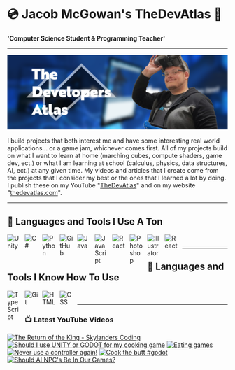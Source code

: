 # 💿 Jacob McGowan's TheDevAtlas 💽

**'Computer Science Student & Programming Teacher'**

---

!["Banner"](/photos/banner.png)

I build projects that both interest me and have some interesting real world applications... or a game jam, whichever comes first. All of my projects build on what I want to learn at home (marching cubes, compute shaders, game dev, ect.) or what I am learning at school (calculus, physics, data structures, AI, ect.) at any given time. My videos and articles that I create come from the projects that I consider my best or the ones that I learned a lot by doing. I publish these on my YouTube "[TheDevAtlas](https://www.youtube.com/@thedevatlas)" and on my website "[thedevatlas.com](https://www.thedevatlas.com/)".

---

## 💾 Languages and Tools I Use A Ton

<img align="left" alt="Unity" width="30px" style="padding-right:10px;" src="https://cdn.jsdelivr.net/gh/devicons/devicon@latest/icons/unity/unity-original.svg" />
<img align="left" alt="C#" width="30px" style="padding-right:10px;" src="https://cdn.jsdelivr.net/gh/devicons/devicon@latest/icons/csharp/csharp-original.svg" />
<img align="left" alt="Python" width="30px" style="padding-right:10px;" src="https://cdn.jsdelivr.net/gh/devicons/devicon@latest/icons/python/python-original.svg" />
<img align="left" alt="GitHub" width="30px" style="padding-right:10px;" src="https://cdn.jsdelivr.net/gh/devicons/devicon/icons/github/github-original.svg" />
<img align="left" alt="Java" width="30px" style="padding-right:10px;" src="https://cdn.jsdelivr.net/gh/devicons/devicon/icons/java/java-original.svg"/>
<img align="left" alt="JavaScript" width="30px" style="padding-right:10px;" src="https://cdn.jsdelivr.net/gh/devicons/devicon/icons/javascript/javascript-plain.svg" />
<img align="left" alt="React" width="30px" style="padding-right:10px;" src="https://cdn.jsdelivr.net/gh/devicons/devicon/icons/react/react-original.svg" />
<img align="left" alt="Photoshop" width="30px" style="padding-right:10px;" src="https://cdn.jsdelivr.net/gh/devicons/devicon@latest/icons/photoshop/photoshop-original.svg" />
<img align="left" alt="Illustrator" width="30px" style="padding-right:10px;" src="https://cdn.jsdelivr.net/gh/devicons/devicon@latest/icons/illustrator/illustrator-plain.svg" />
<img align="left" alt="React" width="30px" style="padding-right:10px;" src="https://cdn.jsdelivr.net/gh/devicons/devicon@latest/icons/premierepro/premierepro-original.svg" />

<br />

---

## 🧠 Languages and Tools I Know How To Use

<img align="left" alt="TypeScript" width="30px" style="padding-right:10px;" src="https://cdn.jsdelivr.net/gh/devicons/devicon/icons/typescript/typescript-plain.svg" />
<img align="left" alt="Git" width="30px" style="padding-right:10px;" src="https://cdn.jsdelivr.net/gh/devicons/devicon/icons/git/git-original.svg" />
<img align="left" alt="HTML" width="30px" style="padding-right:10px;" src="https://cdn.jsdelivr.net/gh/devicons/devicon/icons/html5/html5-plain.svg" />
<img align="left" alt="CSS" width="30px" style="padding-right:10px;" src="https://cdn.jsdelivr.net/gh/devicons/devicon/icons/css3/css3-plain.svg" />

<br />

---

### 📺 Latest YouTube Videos

<!-- BEGIN YOUTUBE-CARDS -->
[![The Return of the King - Skylanders Coding](https://ytcards.demolab.com/?id=5VZ0YqeboXE&title=The+Return+of+the+King+-+Skylanders+Coding&lang=en&timestamp=1729971077&background_color=%230d1117&title_color=%23ffffff&stats_color=%23dedede&max_title_lines=1&width=250&border_radius=5 "The Return of the King - Skylanders Coding")](https://www.youtube.com/watch?v=5VZ0YqeboXE)
[![Should I use UNITY or GODOT for my cooking game](https://ytcards.demolab.com/?id=AqHvNAlJwFw&title=Should+I+use+UNITY+or+GODOT+for+my+cooking+game&lang=en&timestamp=1726685422&background_color=%230d1117&title_color=%23ffffff&stats_color=%23dedede&max_title_lines=1&width=250&border_radius=5 "Should I use UNITY or GODOT for my cooking game")](https://www.youtube.com/watch?v=AqHvNAlJwFw)
[![Eating games](https://ytcards.demolab.com/?id=Rmhef5zpgqs&title=Eating+games&lang=en&timestamp=1726679849&background_color=%230d1117&title_color=%23ffffff&stats_color=%23dedede&max_title_lines=1&width=250&border_radius=5 "Eating games")](https://www.youtube.com/watch?v=Rmhef5zpgqs)
[![Never use a controller again!](https://ytcards.demolab.com/?id=YmYNXMVhlaU&title=Never+use+a+controller+again%21&lang=en&timestamp=1726414110&background_color=%230d1117&title_color=%23ffffff&stats_color=%23dedede&max_title_lines=1&width=250&border_radius=5 "Never use a controller again!")](https://www.youtube.com/watch?v=YmYNXMVhlaU)
[![Cook the butt #godot](https://ytcards.demolab.com/?id=YAfRykPYjcQ&title=Cook+the+butt+%23godot&lang=en&timestamp=1726362214&background_color=%230d1117&title_color=%23ffffff&stats_color=%23dedede&max_title_lines=1&width=250&border_radius=5 "Cook the butt #godot")](https://www.youtube.com/watch?v=YAfRykPYjcQ)
[![Should AI NPC's Be In Our Games?](https://ytcards.demolab.com/?id=PnnS3AO4sTA&title=Should+AI+NPC%27s+Be+In+Our+Games%3F&lang=en&timestamp=1726194055&background_color=%230d1117&title_color=%23ffffff&stats_color=%23dedede&max_title_lines=1&width=250&border_radius=5 "Should AI NPC's Be In Our Games?")](https://www.youtube.com/watch?v=PnnS3AO4sTA)
<!-- END YOUTUBE-CARDS -->
#
